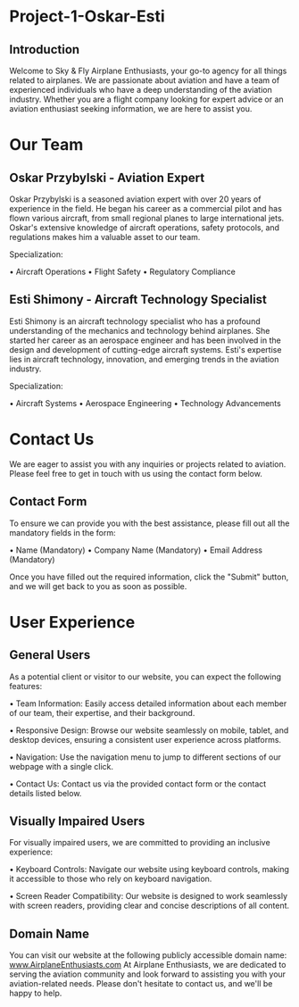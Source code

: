 # Project-1-Oskar-Esti

## Introduction

Welcome to Sky & Fly Airplane Enthusiasts, your go-to agency for all things related to airplanes. We are passionate about aviation and have a team of experienced individuals who have a deep understanding of the aviation industry. Whether you are a flight company looking for expert advice or an aviation enthusiast seeking information, we are here to assist you.

# Our Team

## Oskar Przybylski - Aviation Expert

Oskar Przybylski is a seasoned aviation expert with over 20 years of experience in the field. He began his career as a commercial pilot and has flown various aircraft, from small regional planes to large international jets. Oskar's extensive knowledge of aircraft operations, safety protocols, and regulations makes him a valuable asset to our team.

Specialization:

• Aircraft Operations
• Flight Safety
• Regulatory Compliance

## Esti Shimony - Aircraft Technology Specialist

Esti Shimony is an aircraft technology specialist who has a profound understanding of the mechanics and technology behind airplanes. She started her career as an aerospace engineer and has been involved in the design and development of cutting-edge aircraft systems. Esti's expertise lies in aircraft technology, innovation, and emerging trends in the aviation industry.

Specialization:

• Aircraft Systems
• Aerospace Engineering
• Technology Advancements

# Contact Us

We are eager to assist you with any inquiries or projects related to aviation. Please feel free to get in touch with us using the contact form below.

## Contact Form

To ensure we can provide you with the best assistance, please fill out all the mandatory fields in the form:

• Name (Mandatory)
• Company Name (Mandatory)
• Email Address (Mandatory)

Once you have filled out the required information, click the "Submit" button, and we will get back to you as soon as possible.

# User Experience

## General Users

As a potential client or visitor to our website, you can expect the following features:

• Team Information: Easily access detailed information about each member of our team, their expertise, and their background.

• Responsive Design: Browse our website seamlessly on mobile, tablet, and desktop devices, ensuring a consistent user experience across platforms.

• Navigation: Use the navigation menu to jump to different sections of our webpage with a single click.

• Contact Us: Contact us via the provided contact form or the contact details listed below.

## Visually Impaired Users

For visually impaired users, we are committed to providing an inclusive experience:

• Keyboard Controls: Navigate our website using keyboard controls, making it accessible to those who rely on keyboard navigation.

• Screen Reader Compatibility: Our website is designed to work seamlessly with screen readers, providing clear and concise descriptions of all content.

## Domain Name

You can visit our website at the following publicly accessible domain name: www.AirplaneEnthusiasts.com
At Airplane Enthusiasts, we are dedicated to serving the aviation community and look forward to assisting you with your aviation-related needs. Please don't hesitate to contact us, and we'll be happy to help.
